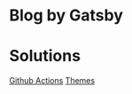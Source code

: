 # Blog by Gatsby

# Solutions
[Github Actions](https://github.com/enriikke/gatsby-gh-pages-action)
[Themes](https://themes.lekoarts.de/)